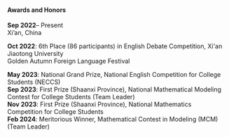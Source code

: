 #### Awards and Honors
**Sep 2022**– Present  
Xi’an, China  

**Oct 2022**: 6th Place (86 participants) in English Debate Competition, Xi'an Jiaotong University  
Golden Autumn Foreign Language Festival  

**May 2023**: National Grand Prize, National English Competition for College Students (NECCS)  
**Sep 2023**: First Prize (Shaanxi Province), National Mathematical Modeling Contest for College Students (Team Leader)  
**Nov 2023**: First Prize (Shaanxi Province), National Mathematics Competition for College Students  
**Feb 2024**: Meritorious Winner, Mathematical Contest in Modeling (MCM) (Team Leader)  
